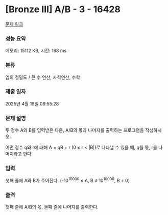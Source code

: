 # [Bronze III] A/B - 3 - 16428 

[문제 링크](https://www.acmicpc.net/problem/16428) 

### 성능 요약

메모리: 15112 KB, 시간: 168 ms

### 분류

임의 정밀도 / 큰 수 연산, 사칙연산, 수학

### 제출 일자

2025년 4월 19일 09:55:28

### 문제 설명

<p>두 정수 A와 B를 입력받은 다음, A/B의 몫과 나머지를 출력하는 프로그램을 작성하시오.</p>

<p>어떤 정수 q와 r에 대해 A = qB + r (0 ≤ r < |B|)로 나타낼 수 있을 때, q를 몫, r을 나머지라고 한다.</p>

### 입력 

 <p>첫째 줄에 A와 B가 주어진다. (-10<sup>10000</sup> ≤ A, B ≤ 10<sup>10000</sup>, B ≠ 0)</p>

### 출력 

 <p>첫째 줄에 A/B의 몫, 둘째 줄에 나머지를 출력한다.</p>

